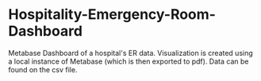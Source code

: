 # Hospitality-Emergency-Room-Dashboard
Metabase Dashboard of a hospital's ER data. Visualization is created using a local instance of Metabase (which is then exported to pdf). Data can be found on the csv file.
